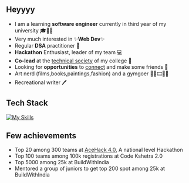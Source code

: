
## Heyyyy 

- I am a learning **software engineer** currently in third year of my university 🎓🧑‍💻
- Very much interested in ✨**Web Dev**✨
- Regular **DSA** practitioner 🧠
- **Hackathon** Enthusiast, leader of my team 💻
- **Co-lead** at the [technical society](https://www.linkedin.com/company/hashtag-jemtec-official/posts/?feedView=all) of my college 💪
- Looking for **opportunities** to [connect](https://www.linkedin.com/in/rishabh-verma-9a4997262/) and make some friends 🤝
- Art nerd (films,books,paintings,fashion) and a gymgoer 🏃‍♂️🎞️📖🎨
- Recreational writer 🖊️

## Tech Stack
[![My Skills](https://skillicons.dev/icons?i=js,html,css,nodejs,express,mongodb,supabase,react,vite,python,cpp,java,mysql,figma,linkedin,github,postman)](https://skillicons.dev)

## Few achievements

- Top 20 among 300 teams at [AceHack 4.0](https://www.linkedin.com/company/acehack-4-0/), A national level Hackathon
- Top 100 teams among 100k registrations at Code Kshetra 2.0
- Top 5000 among 25k at BuildWithIndia
- Mentored a group of juniors to get top 200 spot among 25k at BuildWithIndia
